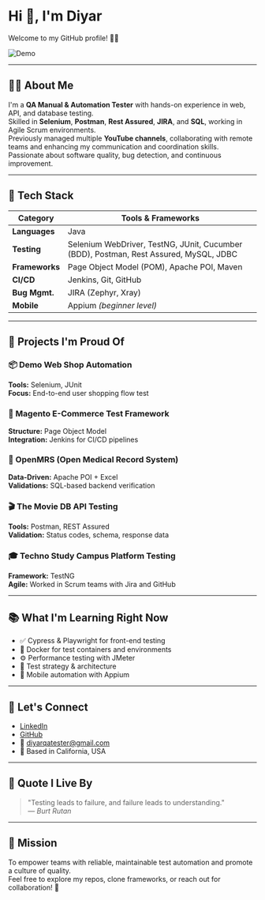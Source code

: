 # Hi 👋, I'm Diyar

Welcome to my GitHub profile! 🧑‍💻

![Demo](https://media.giphy.com/media/qgQUggAC3Pfv687qPC/giphy.gif)

---

## 👨‍💻 About Me

I'm a **QA Manual & Automation Tester** with hands-on experience in web, API, and database testing.  
Skilled in **Selenium**, **Postman**, **Rest Assured**, **JIRA**, and **SQL**, working in Agile Scrum environments.  
Previously managed multiple **YouTube channels**, collaborating with remote teams and enhancing my communication and coordination skills.  
Passionate about software quality, bug detection, and continuous improvement.

---

## 🧰 Tech Stack

| Category       | Tools & Frameworks                                                                 |
|----------------|-------------------------------------------------------------------------------------|
| **Languages**  | Java                                                                                |
| **Testing**    | Selenium WebDriver, TestNG, JUnit, Cucumber (BDD), Postman, Rest Assured, MySQL, JDBC |
| **Frameworks** | Page Object Model (POM), Apache POI, Maven                                         |
| **CI/CD**      | Jenkins, Git, GitHub                                                               |
| **Bug Mgmt.**  | JIRA (Zephyr, Xray)                                                                |
| **Mobile**     | Appium *(beginner level)*                                                          |

---

## 🧪 Projects I'm Proud Of

### 📦 Demo Web Shop Automation  
**Tools:** Selenium, JUnit  
**Focus:** End-to-end user shopping flow test

### 🛒 Magento E-Commerce Test Framework  
**Structure:** Page Object Model  
**Integration:** Jenkins for CI/CD pipelines

### 🏥 OpenMRS (Open Medical Record System)  
**Data-Driven:** Apache POI + Excel  
**Validations:** SQL-based backend verification

### 🎬 The Movie DB API Testing  
**Tools:** Postman, REST Assured  
**Validation:** Status codes, schema, response data

### 🎓 Techno Study Campus Platform Testing  
**Framework:** TestNG  
**Agile:** Worked in Scrum teams with Jira and GitHub

---

## 📚 What I'm Learning Right Now

- ✅ Cypress & Playwright for front-end testing  
- 🐳 Docker for test containers and environments  
- ⚙️ Performance testing with JMeter  
- 📐 Test strategy & architecture  
- 📱 Mobile automation with Appium  

---

## 🤝 Let's Connect

- [LinkedIn](https://www.linkedin.com/in/diyar-olmez)  
- [GitHub](https://github.com/diyar-olmez)  
- 📧 diyarqatester@gmail.com  
- 📍 Based in California, USA  

---

## 💬 Quote I Live By

> "Testing leads to failure, and failure leads to understanding."  
> — *Burt Rutan*

---

## 🎯 Mission

To empower teams with reliable, maintainable test automation and promote a culture of quality.  
Feel free to explore my repos, clone frameworks, or reach out for collaboration! 🚀
